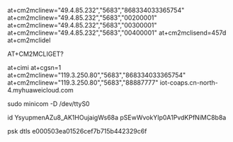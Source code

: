 at+cm2mclinew="49.4.85.232","5683","868334033365754"
at+cm2mclinew="49.4.85.232","5683","00200001"
at+cm2mclinew="49.4.85.232","5683","00300001"
at+cm2mclinew="49.4.85.232","5683","00400001"
at+cm2mclisend=457d
at+cm2mclidel

AT+CM2MCLIGET?

at+cimi
at+cgsn=1
at+cm2mclinew="119.3.250.80","5683","868334033365754"
at+cm2mclinew="119.3.250.80","5683","88887777"
iot-coaps.cn-north-4.myhuaweicloud.com

sudo minicom -D /dev/ttyS0

id
YsyupmenAZu8_AK1HOujaigWs68a
pSEwWvokYIp0A1PvdKPfNiMC8b8a


psk dtls
e000503ea01526cef7b715b442329c6f
